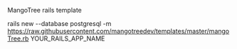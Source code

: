 MangoTree rails template

rails new --database postgresql -m https://raw.githubusercontent.com/mangotreedev/templates/master/mangoTree.rb YOUR_RAILS_APP_NAME
